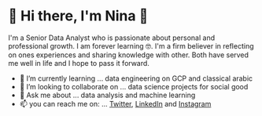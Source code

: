 # 🌊 Hi there, I'm Nina 👋

I'm a Senior Data Analyst who is passionate about personal and professional growth. I am forever learning 🤓.
I'm a firm believer in reflecting on ones experiences and sharing knowledge with other. Both have served me well in life and I hope to pass it forward. 

- 🌱 I’m currently learning ... data engineering on GCP and classical arabic
- 👯 I’m looking to collaborate on ... data science projects for social good
- 💬 Ask me about ... data analysis and machine learning
- 📫 you can reach me on: ... [Twitter](https://twitter.com/IamNinaNadia), [LinkedIn](linkedin.com/in/ninanadia/) and [Instagram](https://www.instagram.com/iamninanadia/)
